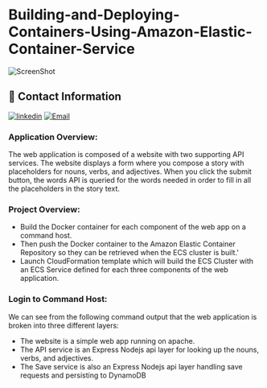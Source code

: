 # Building-and-Deploying-Containers-Using-Amazon-Elastic-Container-Service
![ScreenShot](https://us-west-2-aws-training.s3.us-west-2.amazonaws.com/courses/spl-208/v1.1.12.prod-e62f6731/instructions/en_us/images/SPL-208_high-level-arch.png)
## 🔗 Contact Information
[![linkedin](https://img.shields.io/badge/linkedin-0A66C2?style=for-the-badge&logo=linkedin&logoColor=white)](https://www.linkedin.com/in/alexnavarro2/)
[![Email](https://img.shields.io/badge/Gmail-D14836?style=for-the-badge&logo=gmail&logoColor=white)](https://mail.google.com/mail/u/0/#inbox?compose=GTvVlcSBpRjxKKJtxTLNxwpsKvpfbRSRnRLcTQRMZLcKCNfrJjXfcNNKPmstkbHJpzHGNZnHvhCph)

### Application Overview:
The web application is composed of a website with two supporting API services. The website displays a form where you compose a story with placeholders for nouns, verbs, and adjectives. When you click the submit button, the words API is queried for the words needed in order to fill in all the placeholders in the story text.

### Project Overview:
* Build the Docker container for each component of the web app on a command host.
* Then push the Docker container to the Amazon Elastic Container Repository so they can be retrieved when the ECS cluster is built.'
* Launch CloudFormation template which will build the ECS Cluster with an ECS Service defined for each three components of the web application.

### Login to Command Host:
We can see from the following command output that the web application is broken into three different layers:
* The website is a simple web app running on apache.
* The API service is an Express Nodejs api layer for looking up the nouns, verbs, and adjectives.
* The Save service is also an Express Nodejs api layer handling save requests and persisting to DynamoDB 